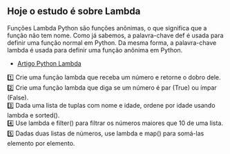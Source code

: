 ## Hoje o estudo é sobre Lambda
Funções Lambda Python são funções anônimas, o que significa que a função não tem nome. Como já sabemos, a palavra-chave def 
é usada para definir uma função normal em Python. Da mesma forma, a palavra-chave lambda é usada para definir uma função anônima em Python.
- <a href="https://www.w3schools.com/python/python_lambda.asp"> Artigo Python Lambda<a>

1️⃣ Crie uma função lambda que receba um número e retorne o dobro dele.</br>
2️⃣ Crie uma função lambda que diga se um número é par (True) ou ímpar (False).</br>
3️⃣ Dada uma lista de tuplas com nome e idade, ordene por idade usando lambda e sorted().</br>
4️⃣ Use lambda e filter() para filtrar os números maiores que 10 de uma lista.</br>
5️⃣ Dadas duas listas de números, use lambda e map() para somá-las elemento por elemento.</br>
